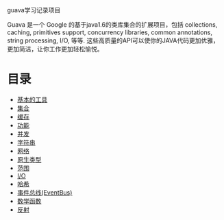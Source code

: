 guava学习记录项目

Guava 是一个 Google 的基于java1.6的类库集合的扩展项目，包括 collections, caching, primitives support, concurrency libraries, common annotations, string processing, I/O, 等等. 这些高质量的API可以使你的JAVA代码更加优雅，更加简洁，让你工作更加轻松愉悦。

目录
===

* [基本的工具](basic-utilities.md)
* [集合](collections.md)
* [缓存](caches.md)
* [功能](functional-idioms.md)
* [并发](concurrency.md)
* [字符串](strings.md)
* [网络](networking.md)
* [原生类型](primitives.md)
* [范围](ranges.md)
* [I/O](io.md)
* [哈希](hash.md)
* [事件总线(EventBus)](eventbus.md)
* [数学函数](math.md)
* [反射](reflection.md)